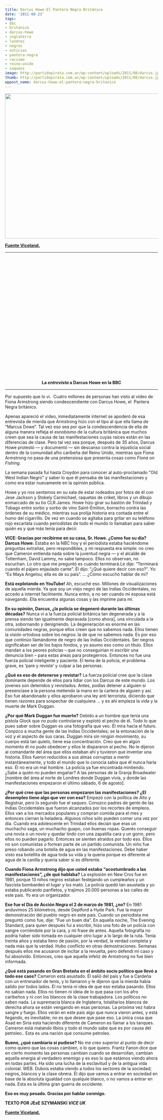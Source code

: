 ```yaml
---
title: Darcus Howe-El Pantera Negra Británico
date: '2011-08-23'
tags:
- bbc
- britanico
- darcus-howe
- inglaterra
- londres
- negros
- noticias
- pantera-negra
- racismo
- reino-unido
- saqueos
image: http://partidopirata.com.ar/wp-content/uploads/2011/08/darcus.jpg
thumb: http://partidopirata.com.ar/wp-content/uploads/2011/08/darcus.jpg
wppost_name: darcus-howe-el-pantera-negra-britanico
---
```


<a href="http://partidopirata.com.ar/wp-content/uploads/2011/08/darcus.jpg"><img class="aligncenter size-full wp-image-1682" title="darcus" alt="" src="http://partidopirata.com.ar/wp-content/uploads/2011/08/darcus.jpg" width="635" height="476" /></a>

<strong><a href="http://www.viceland.com/blogs/en/2011/08/19/darcus-howe-the-british-black-panther/" target="_blank">Fuente Viceland.</a></strong>

<hr />

<center>
<object style="height: 390px; width: 640px;" width="640" height="390" classid="clsid:d27cdb6e-ae6d-11cf-96b8-444553540000" codebase="http://download.macromedia.com/pub/shockwave/cabs/flash/swflash.cab#version=6,0,40,0"><param name="allowFullScreen" value="true" /><param name="allowScriptAccess" value="always" /><param name="src" value="http://www.youtube.com/v/yYsFQ5s8cBo?version=3" /><param name="allowfullscreen" value="true" /><param name="allowscriptaccess" value="always" /><embed style="height: 390px; width: 640px;" width="640" height="390" type="application/x-shockwave-flash" src="http://www.youtube.com/v/yYsFQ5s8cBo?version=3" allowFullScreen="true" allowScriptAccess="always" allowfullscreen="true" allowscriptaccess="always" /></object></center>
<p style="text-align: center;"><strong>La <em>entrevista</em> a Darcus Howe en la BBC
</strong></p>


<hr />

Por supuesto que lo vi.  Cuatro millones de personas han visto al video de Fiona Armstrong siendo condescendiente con Darcus Howe, el  Pantera Negra británico.

Apenas apareció el video, inmediatamente internet se apoderó de esa entrevista de mierda que Armstrong hizo con el tipo al que ella llama de “Marcus Dowe”. Tal vez eso sea por que la condescendencia de ella de alguna manera refleja el esnobismo de la cultura británica que muchos creen que sea la causa de las manifestaciones cuyas raíces están en las diferencias de clase. Pero tal vez sea porque, después de 35 años, Darcus Howe protestó — y documentó — sin descanso contra la injusticia social dentro de la comunidad afro caribeña del Reino Unido, mientras que Fiona Armstrong no pasa de una pretensiosa que presenta cosas como <em>Fiona on Fishing</em>.

La semana pasada fui hasta Croydon para conocer al auto-proclamado "Old West Indian Negro" y saber lo que él pensaba de las manifestaciones y como era estar nuevamente en la opinión pública.

Howe y yo nos sentamos en su sala de estar rodeados por fotos de él con Jese Jackson y Stokely Carmichael, raquetas de críket, libros y un dibujo enmarcado de su tio CLR James. Howe hizo girar su bastón de Trinidad y Tobago entre sorbo y sorbo de vino Saint-Émilion, borracho contra las órdenes de su médico, mientras sua prolija historia era contada entre el humo del cigarrillo. De vez en cuando se agitaba para gritar en su teléfono rojo escarlata cuando periodistas de todo el mundo lo llamaban para saber quién es y qué más tenía para decir.

<strong>VICE: Gracias por recibirme en su casa, Sr. Howe. ¿Como fue su día?
Darcus Howe:</strong> Estaba en la NBC hoy y el periodista estaba haciéndome preguntas extrañas, pero respondibles, y mi respuesta era simple: no creo que Cameron entienda nada sobre la juventud negra — y el alcalde de Tottenham, David Lammy, no sabe tampoco. Ellos no observan, no escuchan. Lo otro que me preguntó es cuándo terminará.Le dije: “Terminará cuando el pájaro enjaulado cante”. Él dijo: “¿Qué quiere decir con eso?”. Yo: “Es Maya Angelou; ella es de su país”. … ¿Cómo escuchó hablar de mi?

<strong>Está explotando en YouTube!</strong>
Ah, escuché eso. Millones de visualizaciones de aquella mierda. Ya que soy un viejo negro de las Indias Occidentales, no accedo a internet facilmente. Nunca entro, a no ser cuando mi esposa está navegando. Ella encuentra algunas cosas y las imprime para mi.

<strong>En su opinión, Darcus, ¿la polícía se degeneró durante las últimas décadas?</strong>
Nunca vi a la fuerza policial británica tan degenerada y a la prensa siendo tan igualmente depravada [como ahora], una vinculada a la otra, sobornando y denigriendo. La degeneración es enorme en las comunidades negras, porque ellos creen que no sabemos nada. Ellos tienen la visión ortodoxa sobre los negros: la de que no sabemos nada. Es por eso que continúo llamándome de negro de las Indias Occidentales. Ser negros significaban ser de los bajos fondos, y yo asumo eso como un título. Ellos mandan a los peores policías – que no conseguirian ni escribir una denuncia bien – para estas áreas para protegernos. Entonces no fue una fuerza policial inteligente y paciente. El tema de la policía, el problema grave, es ‘pare y reviste’ y culpar a las personas.

<strong>¿Qué es eso de detenerse y revistar?</strong>
La fuerza policial cree que la clase dominante depende de ellos para lidiar con los Darcus de este mundo. Los jovenes son detenidos y revistados. Antes, podías detener a alguien si presenciase a la persona metiendo la mano en la cartera de alguien y así. Eso fue abandonado y ellos aprobaron una ley anti terrorista, diciendo que tienen razones para sospechar de cualquiera … y es ahí empieza la vida y la muerte de Mark Duggan.

<strong>¿Por qué Mark Duggan fue muerto?</strong>
Debido a un hombre que tenía una pistola Glock que no pudo controlarse y explotó el pecho de él. Todo lo que pueo saber sobre Duggan es una fotografia que veo. Él mira hacia el futuro. Conpzco a mucha gente de las Indias Occidentales; se la entonación de la voz y el aspecto de sus caras. Duggan mira sin ningún movimiento, su cuerpo está tan quieto, tiene esa concentración. Creo que en algún momento él no pudo obedecer y ellos le dispararon al pecho. No le dijeron al comandante del área que ellos estaban ahí y tuvieron que inventar una historia. Ellos fueron reducidos a sus almas corruptas a mentir instantáneamente, y todo el mundo que lo conocia sabia que él nunca haria eso. Él no era un mal hombre. La polícía ya fue encontrada mintiendo. ¿Sabe a quién no pueden engañar? A las personas de la Granja Broadwater [nombre del área al norte de Londres donde Duggan vivía, y donde las manifestaciones empezaron el último sábado, 6 de agosto].

<strong>¿Por qué cree que las personas empezaron las manifestaciones? ¿El desempleo tiene algo que ver con eso?</strong>
Empezó con la política de Alto y Registrar, pero lo segundo fue el saqueo. Conozco padres de gente de las Indias Occidentales que fueron alcanzados por los recortes de empleos. Ellos van a los mercados populares y compran comida para el mes y entonces cierran la heladera. Algunos niños sólo pueden comer una vez por día. Cuando era adolescente en Trinidad ellos decían que eras un muchacho saga, un muchacho guapo, con buenas ropas. Querés conseguir una novia o un novio y quedar lindo con una zapatilla cara y un gorro, pero ellos no pueden pagarlo. Entonces se sienten atraídos por todo eso. Ellos no son comunistas o forman parte de un partido comunista. Un niño fue preso robando una botella de agua en las manifestaciones. Debe haber visto esa botellita de agua toda su vida y la queria porque es diferente al agua de la canilla y queria saber si es diferente.

<strong>Cuando Fiona Armstrong dijo que usted estaba “acostumbrado a las manifestaciones”, ¿de qué hablaba?</strong>
La explosión en New Cros fue en 1981, porque 13 niños negros estaban festejando un cumpleaños y un fascista bombardeó el lugar y los mató. La polícia quedó tan asustada y yo estaba publicando panfletos, y trajimos 20.000 personas a las calles de este país. Yo era un organizador.

<strong>Ese fue el Día de Acción Negra el 2 de marzo de 1981, ¿no?</strong>
En 1981 anduvimos 25 kilómetros, desde Deptford a Hyde Park. Fue la mayor demonstración del pueblo negro en este país. Cuando un periodista me preguntó como fue, dije: “Fue un buen dia”. En aquella noche, The Evening Standard, para quien después fui a escribir, hizo una foto de un policia con sangre corriéndole por la cara, y mi frase de antes. Aquella fotografia no podria haber sido tomada en cualquier otro lugar a lo largo de la ruta. Tenía treinta años y estaba lleno de pasión, por la verdad, la verdad completa y nada más que la verdad. Hubo conflicto en otras demostraciones. Semanas después ellos me acusaron de incitar a la revuelta, pero defendí mi caso y fui absolvido. Entonces, creo que aquella infeliz de Armstrong no fue bien informada.

<strong>¿Qué está pasando en Gran Bretaña en el ámbito socio político que llevó a todo ese caos?</strong>
Cameron está asustado. Él salió del país y fue a Cardeña con un entrenador de tenis, y lo llamaron y le dijeron que la mierda había salido por todos lados. Él no tenía ni idea de que eso estaba pasando. Ellos no sabian nada. Ellos no tienen ni ideia de lo que pasa con los afro caribeños y ni con los blancos de la clase trabajadora. Los políticos no saben nada. La supremacia blanca de Inglaterra, totalitarios blancos de derecha ahora se están vengando en esas personas. La próxima vez habra sangre y fuego. Ellos verán en este país algo que nunca vieron antes, y está llegando, es inevitable; no es que desee que pase eso. La única cosa que Asad en Siria esta haciendo diferente de Cameron es llamar a los tanques. Cameron está matando líbios y todo el mundo sabe que es por causa del petroleo.. Esta es una nación que consume petroleo.

<strong>Bueno, ¿qué cambiaria si pudiese? </strong>
No me creo superior al punto de decir como quiero que las cosas cambien, o lo que quiero. Frantz Fanon dice que en cierto momento las personas cambian cuando se desarrollan, cambian aquella energia al verdadero enemigo y es eso lo que estámos viendo ahora en todas partes. Ha sido una lucha de la esclavitud y de la antigua vida colonial. WEB. Dubois estaba viendo a todos los sectores de la sociedad; negros, blancos y la clase obrera. Él dijo que vamos a entrar en sociedad en base de la absoluta igualdad con qualquie blanco, o no vamos a entrar en nada. Esta es la última gran guerra de occidente.

<strong>Eso es muy pesado. Gracias por hablar conmigo.</strong>

<strong>TEXTO POR JEsE SZYMANSKI <em>VICE UK</em></strong>

<strong><a href="http://www.viceland.com/blogs/en/2011/08/19/darcus-howe-the-british-black-panther/" target="_blank">Fuente Viceland.</a></strong>
